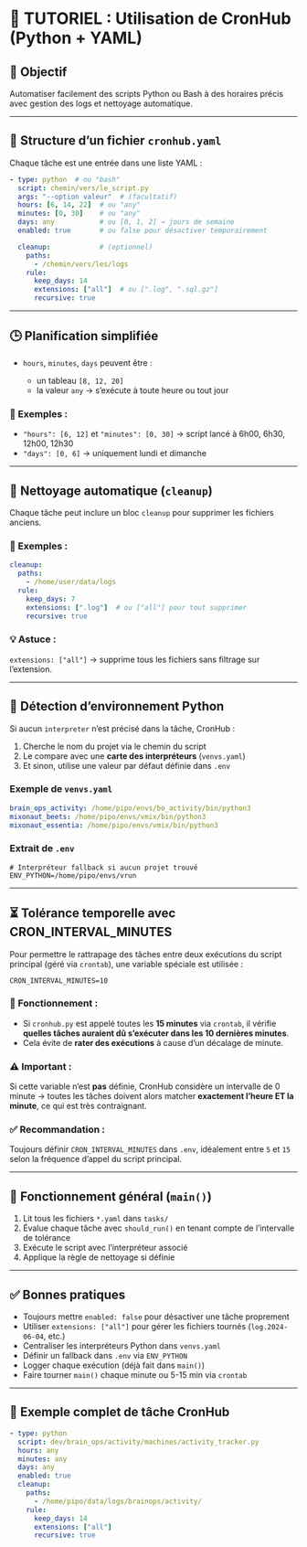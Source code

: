 # 📘 TUTORIEL : Utilisation de CronHub (Python + YAML)

## 🎯 Objectif

Automatiser facilement des scripts Python ou Bash à des horaires précis avec gestion des logs et nettoyage automatique.

---

## 🧱 Structure d’un fichier `cronhub.yaml`

Chaque tâche est une entrée dans une liste YAML :

```yaml
- type: python  # ou "bash"
  script: chemin/vers/le_script.py
  args: "--option valeur"  # (facultatif)
  hours: [6, 14, 22]  # ou "any"
  minutes: [0, 30]    # ou "any"
  days: any           # ou [0, 1, 2] → jours de semaine
  enabled: true       # ou false pour désactiver temporairement

  cleanup:            # (optionnel)
    paths:
      - /chemin/vers/les/logs
    rule:
      keep_days: 14
      extensions: ["all"]  # ou [".log", ".sql.gz"]
      recursive: true
```

---

## 🕒 Planification simplifiée

* `hours`, `minutes`, `days` peuvent être :

  * un tableau `[8, 12, 20]`
  * la valeur `any` → s’exécute à toute heure ou tout jour

### 🧪 Exemples :

* `"hours": [6, 12]` et `"minutes": [0, 30]` → script lancé à 6h00, 6h30, 12h00, 12h30
* `"days": [0, 6]` → uniquement lundi et dimanche

---

## 🔁 Nettoyage automatique (`cleanup`)

Chaque tâche peut inclure un bloc `cleanup` pour supprimer les fichiers anciens.

### 🧼 Exemples :

```yaml
cleanup:
  paths:
    - /home/user/data/logs
  rule:
    keep_days: 7
    extensions: [".log"]  # ou ["all"] pour tout supprimer
    recursive: true
```

### 💡 Astuce :

`extensions: ["all"]` → supprime tous les fichiers sans filtrage sur l’extension.

---

## 🐍 Détection d’environnement Python

Si aucun `interpreter` n’est précisé dans la tâche, CronHub :

1. Cherche le nom du projet via le chemin du script
2. Le compare avec une **carte des interpréteurs** (`venvs.yaml`)
3. Et sinon, utilise une valeur par défaut définie dans `.env`

### Exemple de `venvs.yaml`

```yaml
brain_ops_activity: /home/pipo/envs/bo_activity/bin/python3
mixonaut_beets: /home/pipo/envs/vmix/bin/python3
mixonaut_essentia: /home/pipo/envs/vmix/bin/python3
```

### Extrait de `.env`

```env
# Interpréteur fallback si aucun projet trouvé
ENV_PYTHON=/home/pipo/envs/vrun
```

---

## ⏳ Tolérance temporelle avec CRON\_INTERVAL\_MINUTES

Pour permettre le rattrapage des tâches entre deux exécutions du script principal (géré via `crontab`), une variable spéciale est utilisée :

```env
CRON_INTERVAL_MINUTES=10
```

### 🔎 Fonctionnement :

* Si `cronhub.py` est appelé toutes les **15 minutes** via `crontab`, il vérifie **quelles tâches auraient dû s’exécuter dans les 10 dernières minutes**.
* Cela évite de **rater des exécutions** à cause d’un décalage de minute.

### ⚠️ Important :

Si cette variable n’est **pas** définie, CronHub considère un intervalle de 0 minute → toutes les tâches doivent alors matcher **exactement l’heure ET la minute**, ce qui est très contraignant.

### ✅ Recommandation :

Toujours définir `CRON_INTERVAL_MINUTES` dans `.env`, idéalement entre `5` et `15` selon la fréquence d’appel du script principal.

---

## 🚀 Fonctionnement général (`main()`)

1. Lit tous les fichiers `*.yaml` dans `tasks/`
2. Évalue chaque tâche avec `should_run()` en tenant compte de l’intervalle de tolérance
3. Exécute le script avec l’interpréteur associé
4. Applique la règle de nettoyage si définie

---

## ✅ Bonnes pratiques

* Toujours mettre `enabled: false` pour désactiver une tâche proprement
* Utiliser `extensions: ["all"]` pour gérer les fichiers tournés (`log.2024-06-04`, etc.)
* Centraliser les interpréteurs Python dans `venvs.yaml`
* Définir un fallback dans `.env` via `ENV_PYTHON`
* Logger chaque exécution (déjà fait dans `main()`)
* Faire tourner `main()` chaque minute ou 5-15 min via `crontab`

---

## 🧠 Exemple complet de tâche CronHub

```yaml
- type: python
  script: dev/brain_ops/activity/machines/activity_tracker.py
  hours: any
  minutes: any
  days: any
  enabled: true
  cleanup:
    paths:
      - /home/pipo/data/logs/brainops/activity/
    rule:
      keep_days: 14
      extensions: ["all"]
      recursive: true
```
